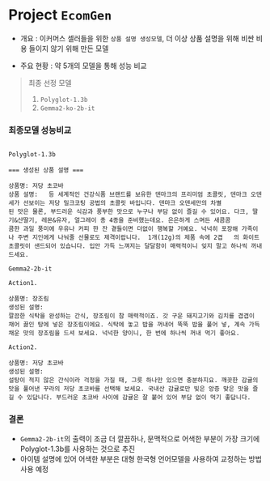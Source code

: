 # Project `EcomGen`

- 개요 : 이커머스 셀러들을 위한 `상품 설명 생성모델`, 더 이상 상품 설명을 위해 비싼 비용 들이지 않기 위해 만든 모델 


- 주요 현황 : 약 5개의 모델을 통해 성능 비교 

> 최종 선정 모델 
> 1. `Polyglot-1.3b`
> 2. `Gemma2-ko-2b-it`

### 최종모델 성능비교 

``` text

Polyglot-1.3b

=== 생성된 상품 설명 ===

상품명: 저당 초코바
상품 설명:   등 세계적인 건강식품 브랜드를 보유한 덴마크의 프리미엄 초콜릿, 덴마크 오덴세가 선보이는 저당 밀크코팅 공법의 초콜릿 바입니다. 덴마크 오덴세만의 차별
된 맛은 물론, 부드러운 식감과 풍부한 맛으로 누구나 부담 없이 즐길 수 있어요. 다크, 딸기&산딸기, 레몬&유자, 얼그레이 총 4종을 준비했는데요. 은은하게 스며든 새콤콤
콤한 과일 풍미에 우유나 커피 한 잔 곁들이면 더없이 행복할 거예요. 넉넉히 포장해 가족이나 주변 지인에게 나눠줄 선물로도 제격이랍니다.  1개(12g)의 제품 속에 2겹   의 화이트초콜릿이 샌드되어 있습니다. 입안 가득 느껴지는 달달함이 매력적이니 잊지 말고 하나씩 꺼내드세요.  
```


```text
Gemma2-2b-it 

Action1. 

상품명: 장조림
생성된 설명:
깔끔한 식탁을 완성하는 간식, 장조림이 참 매력적이죠. 갓 구운 돼지고기와 김치를 겹겹이 채어 끓인 탕에 넣은 장조림이에요. 식탁에 놓고 밥을 꺼내어 뚝뚝 밥을 풀어 넣, 계속 가득 채운 맛의 장조림을 드셔 보세요. 넉넉한 양이니, 한 번에 하나씩 꺼내 먹기 좋아요.

Action2. 

상품명: 저당 초코바
생성된 설명:
설탕이 적지 않은 간식이라 걱정을 가질 때, 그릇 하나만 있으면 충분하지요. 깨끗한 감귤의 맛을 풀어낸 꾸라의 저당 초코바를 선택해 보세요. 국내산 감귤로만 빚은 앙증 맞은 맛을 즐길 수 있답니다. 부드러운 초코바 사이에 감귤은 잘 붙어 있어 부담 없이 먹기 좋답니다.
```

### 결론 

- `Gemma2-2b-it`의 출력이 조금 더 깔끔하나, 문맥적으로 어색한 부분이 가장 크기에 Polyglot-1.3b를 사용하는 것으로 추진 
- 아이템 설명에 있어 어색한 부분은 대형 한국형 언어모델을 사용하여 교정하는 방법 사용 예정

